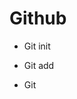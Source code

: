 <!--BAIXE A PASTA COM OS ARQUIVOS E ABRA QUALQUER UM DOS ARQUIVOS HTML-->
# Github

- Git init

- Git add

- Git <!--BAIXE A PASTA COM OS ARQUIVOS E ABRA QUALQUER UM DOS ARQUIVOS HTML-->
